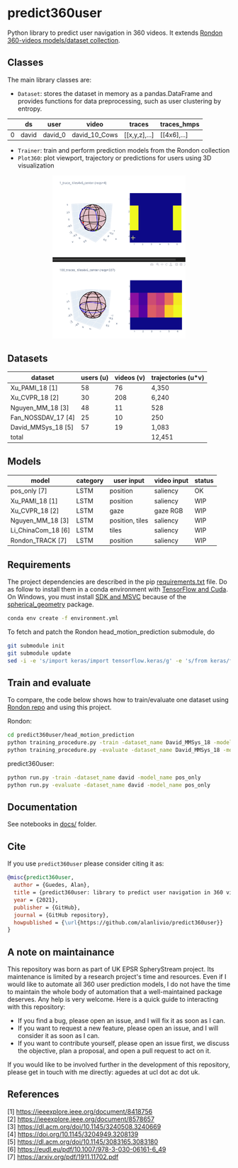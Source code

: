 # predict360user

Python library to predict user navigation in 360 videos. It extends [Rondon 360-videos models/dataset collection](https://gitlab.com/miguelfromeror/head-motion-prediction).

## Classes

The main library classes are:

* `Dataset`: stores the dataset in memory as a pandas.DataFrame and provides functions for data preprocessing, such as user clustering by entropy.

|     | ds    | user    | video         | traces       | traces_hmps |
| --- | ----- | ------- | ------------- | ------------- | ------------ |
| 0   | david | david_0 | david_10_Cows | [[x,y,z],...] | [[4x6],...]  |

* `Trainer`: train and perform prediction models from the Rondon collection
* `Plot360`: plot viewport, trajectory or predictions for users using 3D visualization

<div style="text-align:center"><img src="docs/requests.gif" width="300" ></div>

## Datasets

| dataset            | users (u) | videos (v) | trajectories (u*v) |
| ------------------ | --------- | ---------- | ------------------ |
| Xu_PAMI_18 [1]     | 58        | 76         | 4,350              |
| Xu_CVPR_18 [2]     | 30        | 208        | 6,240              |
| Nguyen_MM_18 [3]   | 48        | 11         | 528                |
| Fan_NOSSDAV_17 [4] | 25        | 10         | 250                |
| David_MMSys_18 [5] | 57        | 19         | 1,083              |
| total              |           |            | 12,451             |

## Models

| model              | category | user input      | video input | status |
| ------------------ | -------- | --------------- | ----------- | ------ |
| pos_only [7]       | LSTM     | position        | saliency    | OK     |
| Xu_PAMI_18 [1]     | LSTM     | position        | saliency    | WIP    |
| Xu_CVPR_18 [2]     | LSTM     | gaze            | gaze RGB    | WIP    |
| Nguyen_MM_18 [3]   | LSTM     | position, tiles | saliency    | WIP    |
| Li_ChinaCom_18 [6] | LSTM     | tiles           | saliency    | WIP    |
| Rondon_TRACK [7]   | LSTM     | position        | saliency    | WIP    |

## Requirements

The project dependencies are described in the pip [requirements.txt](requirements.txt) file. Do as follow to install them in a conda environment with [TensorFlow and Cuda](https://www.tensorflow.org/install/pip). On Windows, you must install [SDK and MSVC](https://visualstudio.microsoft.com/visual-cpp-build-tools/) because of the [spherical_geometry](https://github.com/spacetelescope/spherical_geometry) package.

```bash
conda env create -f environment.yml
```

To fetch and patch the Rondon head_motion_prediction submodule, do

```bash
git submodule init
git submodule update
sed -i -e 's/import keras/import tensorflow.keras/g' -e 's/from keras/from tensorflow.keras/g'  ./predict360user/head_motion_prediction/*.py
```

## Train and evaluate

To compare, the code below shows how to train/evaluate one dataset using [Rondon repo](https://gitlab.com/miguelfromeror/head-motion-prediction) and using this project.

Rondon:

```bash
cd predict360user/head_motion_prediction
python training_procedure.py -train -dataset_name David_MMSys_18 -model_name pos_only
python training_procedure.py -evaluate -dataset_name David_MMSys_18 -model_name pos_only
```

predict360user:

```bash
python run.py -train -dataset_name david -model_name pos_only
python run.py -evaluate -dataset_name david -model_name pos_only
```

## Documentation

See notebooks in [docs/](docs/) folder.

## Cite

If you use `predict360user` please consider citing it as:

  ```bibtex
  @misc{predict360user,
    author = {Guedes, Alan},
    title = {predict360user: library to predict user navigation in 360 videos},
    year = {2021},
    publisher = {GitHub},
    journal = {GitHub repository},
    howpublished = {\url{https://github.com/alanlivio/predict360user}}
  }
  ```

## A note on maintainance

This repository was born as part of UK EPSR SpheryStream project. Its maintenance is limited by a research project's time and resources. Even if I would like to automate all 360 user prediction models, I do not have the time to maintain the whole body of automation that a well-maintained package deserves. Any help is very welcome. Here is a quick guide to interacting with this repository:

* If you find a bug, please open an issue, and I will fix it as soon as I can.
* If you want to request a new feature, please open an issue, and I will consider it as soon as I can.
* If you want to contribute yourself, please open an issue first, we discuss the objective, plan a proposal, and open a pull request to act on it.

If you would like to be involved further in the development of this repository, please get in touch with me directly: aguedes at ucl dot ac dot uk.

## References

[1] https://ieeexplore.ieee.org/document/8418756  
[2] https://ieeexplore.ieee.org/document/8578657  
[3] https://dl.acm.org/doi/10.1145/3240508.3240669  
[4] https://doi.org/10.1145/3204949.3208139  
[5] https://dl.acm.org/doi/10.1145/3083165.3083180  
[6] https://eudl.eu/pdf/10.1007/978-3-030-06161-6_49  
[7] https://arxiv.org/pdf/1911.11702.pdf  
